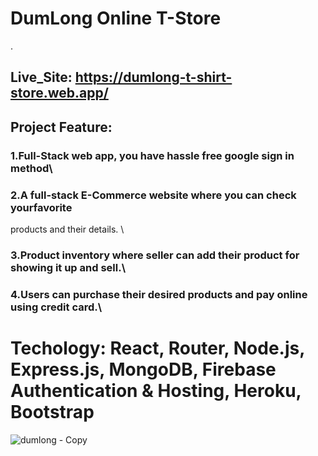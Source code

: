 # DumLong Online T-Store
.
## Live_Site: https://dumlong-t-shirt-store.web.app/
## Project Feature:
### 1.Full-Stack web app, you have hassle free google sign in method\
### 2.A full-stack E-Commerce website where you can check yourfavorite 
products and their details. \
### 3.Product inventory where seller can add their product for showing it up and sell.\
### 4.Users can purchase their desired products and pay online using credit card.\


# Techology: React, Router, Node.js, Express.js, MongoDB, Firebase Authentication & Hosting, Heroku, Bootstrap

![dumlong - Copy](https://user-images.githubusercontent.com/68380516/116890481-7c231580-ac4f-11eb-8647-6fd08897d25a.jpg)
